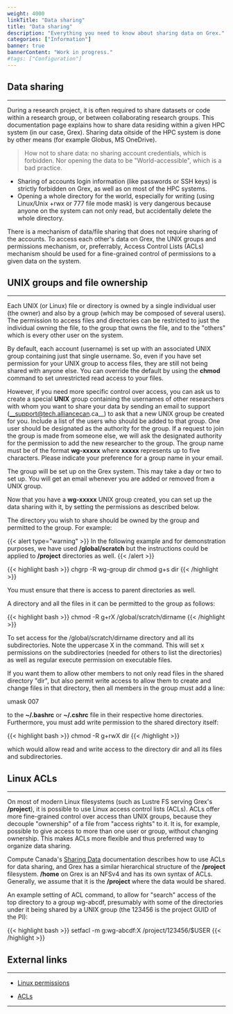 ```yaml
---
weight: 4000
linkTitle: "Data sharing"
title: "Data sharing"
description: "Everything you need to know about sharing data on Grex."
categories: ["Information"]
banner: true
bannerContent: "Work in progress."
#tags: ["Configuration"]
---
```


## Data sharing
---

During a research project, it is often required to share datasets or code within a research group, or between collaborating research groups. This documentation page explains how to share data residing within a given HPC system (in our case, Grex). Sharing data oitside of the HPC system is done by other means (for example Globus, MS OneDrive).

> How not to share data: no sharing account credentials, which is forbidden. Nor opening the data to be "World-accessible", which is a bad practice.

 * Sharing of accounts login information (like passwords or SSH keys) is strictly forbidden on Grex, as well as on most of the HPC systems. 
 * Opening a whole directory for the world, especially for writing (using Linux/Unix +rwx or 777 file mode mask) is very dangerous because anyone on the system can not only read, but accidentally delete the whole directory.

There is a mechanism of data/file sharing that does not require sharing of the accounts. To access each other's data on Grex, the UNIX groups and permissions mechanism, or, preferrably, Access Control Lists (ACLs) mechanism should be used for a fine-grained control of permissions to a given data on the system.



## UNIX groups and file ownership
---

Each UNIX (or Linux) file or directory is owned by a single individual user (the owner) and also by a group (which may be composed of several users). The permission to access files and directories can be restricted to just the individual owning the file, to the group that owns the file, and to the "others" which is every other user on the system.

By default, each account (username) is set up with an associated UNIX group containing just that single username. So, even if you have set permission for your UNIX group to access files, they are still not being shared with anyone else. You can override the default by using the __chmod__ command to set unrestricted read access to your files. 

However, if you need more specific control over access, you can ask us to create a special __UNIX__ group containing the usernames of other researchers with whom you want to share your data by sending an email to support (__support@tech.alliancecan.ca__) to ask that a new UNIX group be created for you. Include a list of the users who should be added to that group. One user should be designated as the authority for the group. If a request to join the group is made from someone else, we will ask the designated authority for the permission to add the new researcher to the group. The group name must be of the format __wg-xxxxx__ where __xxxxx__ represents up to five characters. Please indicate your preference for a group name in your email. 

The group will be set up on the Grex system. This may take a day or two to set up. You will get an email whenever you are added or removed from a UNIX group.

Now that you have a __wg-xxxxx__ UNIX group created, you can set up the data sharing with it, by setting the permissions as described below.

The directory you wish to share should be owned by the group and permitted to the group. For example:

{{< alert type="warning" >}}
In the following example and for demonstration purposes, we have used __/global/scratch__ but the instructions could be applied to __/project__ directories as well.
{{< /alert >}}

{{< highlight bash >}}
chgrp -R wg-group dir
chmod g+s dir
{{< /highlight >}}

You must ensure that there is access to parent directories as well.

A directory and all the files in it can be permitted to the group as follows:

{{< highlight bash >}}
chmod -R g+rX /global/scratch/dirname
{{< /highlight >}}

To set access for the /global/scratch/dirname directory and all its subdirectories. Note the uppercase X in the command. This will set x permissions on the subdirectories (needed for others to list the directories) as well as regular execute permission on executable files.

If you want them to allow other members to not only read files in the shared directory "dir", but also permit write access to allow them to create and change files in that directory, then all members in the group must add a line:

umask 007

to the __~/.bashrc__ or __~/.cshrc__ file in their respective home directories. Furthermore, you must add write permission to the shared directory itself:

{{< highlight bash >}}
chmod -R g+rwX dir
{{< /highlight >}}

which would allow read and write access to the directory dir and all its files and subdirectories.

## Linux ACLs
---

On most of modern Linux filesystems (such as Lustre FS serving Grex's __/project__), it is possible to use Linux access control lists (ACLs). ACLs offer more fine-grained control over access than UNIX groups, because they decouple "ownership" of a file from "access rights" to it. It is, for example, possible to give access to more than one user or group, without changing ownership. This makes ACLs more flexible and thus preferred way to organize data sharing.  

 Compute Canada's [Sharing Data](https://docs.alliancecan.ca/wiki/Sharing_data "Sharing data") documentation describes how to use ACLs for data sharing, and Grex has a similar hierarchical structure of the __/project__ filesystem. __/home__ on Grex is an NFSv4 and has its own syntax of ACLs. Generally, we assume that it is the __/project__ where the data would be shared.

An example setting of ACL command, to allow for "search" access of the top directory to a group wg-abcdf, presumably with some of the directories under it being shared by a UNIX group (the 123456 is the project GUID of the PI):

{{< highlight bash >}}
setfacl -m g:wg-abcdf:X /project/123456/$USER
{{< /highlight >}}

## External links
---

* [Linux permissions](https://linuxize.com/post/understanding-linux-file-permissions/ "Understanding Linux File Permissions")

* [ACLs](https://www.geeksforgeeks.org/access-control-listsacl-linux/ "Access Control Lists in Linux")

---

<!-- {{< treeview display="tree" />}} -->

<!-- Changes and update:
* Last reviewed on: Apr 29, 2024.
-->
